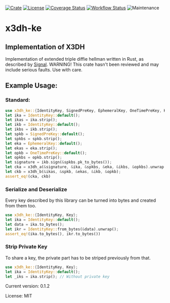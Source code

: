 [![Crate](https://img.shields.io/crates/v/x3dh-ke)](https://crates.io/crates/x3dh-ke)
[![License](https://img.shields.io/github/license/Dione-Software/x3dh-ke)](https://github.com/Dione-Software/x3dh-ke/blob/master/LICENSE)
[![Coverage Status](https://coveralls.io/repos/github/Dione-Software/x3dh-ke/badge.svg?branch=main)](https://coveralls.io/github/Dione-Software/x3dh-ke?branch=master)
[![Workflow Status](https://github.com/Dione-Software/x3dh-ke/actions/workflows/rust.yml/badge.svg)](https://github.com/Dione-Software/x3dh-ke/actions/workflows/rust.yml)
![Maintenance](https://img.shields.io/badge/maintenance-activly--developed-brightgreen.svg)

# x3dh-ke

## Implementation of X3DH
Implementation of extended triple diffie hellman written in Rust, as described by [Signal][1].
WARNING! This crate hasn't been reviewed and may include serious faults. Use with care.

## Example Usage:

### Standard:
```rust
use x3dh_ke::{IdentityKey, SignedPreKey, EphemeralKey, OneTimePreKey, Key, x3dh_a, x3dh_b};
let ika = IdentityKey::default();
let ikas = ika.strip();
let ikb = IdentityKey::default();
let ikbs = ikb.strip();
let spkb = SignedPreKey::default();
let spkbs = spkb.strip();
let eka = EphemeralKey::default();
let ekas = eka.strip();
let opkb = OneTimePreKey::default();
let opkbs = opkb.strip();
let signature = ikb.sign(&spkbs.pk_to_bytes());
let cka = x3dh_a(&signature, &ika, &spkbs, &eka, &ikbs, &opkbs).unwrap();
let ckb = x3dh_b(&ikas, &spkb, &ekas, &ikb, &opkb);
assert_eq!(cka, ckb)
```

### Serialize and Deserialize
Every key described by this library can be turned into bytes and created from them too.
```rust
use x3dh_ke::{IdentityKey, Key};
let ika = IdentityKey::default();
let data = ika.to_bytes();
let ikr = IdentityKey::from_bytes(&data).unwrap();
assert_eq!(ika.to_bytes(), ikr.to_bytes())
```

### Strip Private Key
To share a key, the private part has to be striped previously from that.
```rust
use x3dh_ke::{IdentityKey, Key};
let ika = IdentityKey::default();
let _iks = ika.strip(); // Without private key
```


[1]: https://signal.org/docs/specifications/x3dh/

Current version: 0.1.2

License: MIT 
